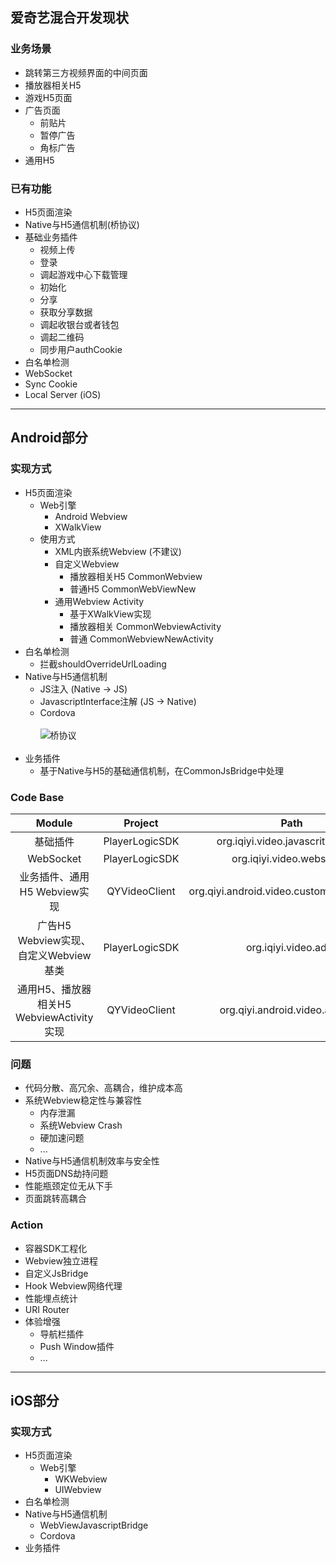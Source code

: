 ## 爱奇艺混合开发现状
### 业务场景
- 跳转第三方视频界面的中间页面
- 播放器相关H5
- 游戏H5页面
- 广告页面
  - 前贴片
  - 暂停广告
  - 角标广告
- 通用H5

### 已有功能
- H5页面渲染
- Native与H5通信机制(桥协议)
- 基础业务插件
  - 视频上传
  - 登录
  - 调起游戏中心下载管理
  - 初始化
  - 分享
  - 获取分享数据
  - 调起收银台或者钱包
  - 调起二维码
  - 同步用户authCookie
- 白名单检测
- WebSocket
- Sync Cookie
- Local Server (iOS)

* * *
## Android部分
### 实现方式
- H5页面渲染
  - Web引擎
    - Android Webview
    - XWalkView
  - 使用方式
    - XML内嵌系统Webview (不建议)
    - 自定义Webview
      - 播放器相关H5 CommonWebview
      - 普通H5  CommonWebViewNew
    - 通用Webview Activity
      - 基于XWalkView实现
      - 播放器相关 CommonWebviewActivity
      - 普通  CommonWebviewNewActivity
- 白名单检测
  - 拦截shouldOverrideUrlLoading
- Native与H5通信机制
  - JS注入 (Native -> JS)
  - JavascriptInterface注解 (JS -> Native)
  - Cordova
  <br></br>
![桥协议](https://raw.githubusercontent.com/chemdemo/chemdemo.github.io/master/img/hybrid/jsbridge_2.png)
<br></br>
- 业务插件
  - 基于Native与H5的基础通信机制，在CommonJsBridge中处理

### Code Base
  |Module|Project|Path  
  |:------:|:-----:|:------:| 
  |基础插件|PlayerLogicSDK|org.iqiyi.video.javascritinterface  
  |WebSocket|PlayerLogicSDK|org.iqiyi.video.websocket  
  |业务插件、通用H5 Webview实现|QYVideoClient|org.qiyi.android.video.customview.webview
  |广告H5 Webview实现、自定义Webview基类|PlayerLogicSDK|org.iqiyi.video.ad.ui  
  |通用H5、播放器相关H5 WebviewActivity实现|QYVideoClient|org.qiyi.android.video.activitys  

### 问题
- 代码分散、高冗余、高耦合，维护成本高
- 系统Webview稳定性与兼容性
  - 内存泄漏
  - 系统Webview Crash
  - 硬加速问题
  - ...
- Native与H5通信机制效率与安全性
- H5页面DNS劫持问题
- 性能瓶颈定位无从下手
- 页面跳转高耦合

### Action
- 容器SDK工程化
- Webview独立进程
- 自定义JsBridge
- Hook Webview网络代理
- 性能埋点统计
- URI Router
- 体验增强
  - 导航栏插件
  - Push Window插件
  - ...

* * *

## iOS部分
### 实现方式
- H5页面渲染
  - Web引擎
    - WKWebview
    - UIWebview
- 白名单检测
- Native与H5通信机制
  - WebViewJavascriptBridge
  - Cordova
- 业务插件
